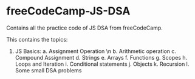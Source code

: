# freeCodeCamp-JS-DSA
Contains all the practice code of JS DSA from freeCodeCamp. 

This contains the topics:
1. JS Basics:
  a. Assignment Operation \n
  b. Arithmetic operation
  c. Compound Assignment
  d. Strings
  e. Arrays
  f. Functions
  g. Scopes
  h. Loops and Iteration
  i. Conditional statements
  j. Objects
  k. Recursion
  l. Some small DSA problems
